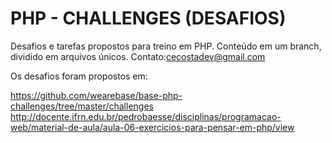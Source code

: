 # PHP - CHALLENGES (DESAFIOS)

Desafios e tarefas propostos para treino em PHP.
Conteúdo em um branch, dividido em arquivos únicos.
Contato:cecostadev@gmail.com

Os desafios foram propostos em:

https://github.com/wearebase/base-php-challenges/tree/master/challenges
http://docente.ifrn.edu.br/pedrobaesse/disciplinas/programacao-web/material-de-aula/aula-06-exercicios-para-pensar-em-php/view

